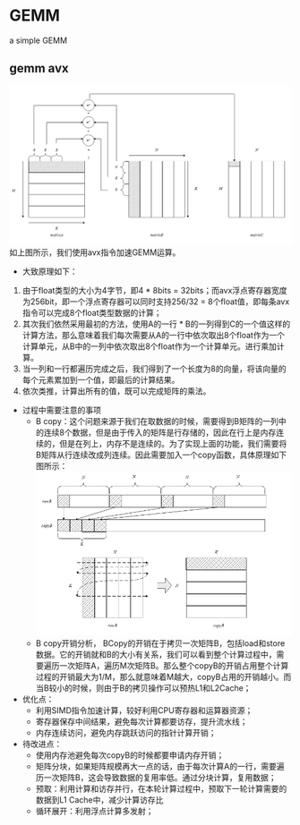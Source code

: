 # GEMM
a simple GEMM

## gemm avx
![avx](https://github.com/chenxuqiang/GEMM/blob/main/photo/gemm.PNG)
如上图所示，我们使用avx指令加速GEMM运算。
* 大致原理如下：
1. 由于float类型的大小为4字节，即4 * 8bits = 32bits；而avx浮点寄存器宽度为256bit，即一个浮点寄存器可以同时支持256/32 = 8个float值，即每条avx指令可以完成8个float类型数据的计算；
2. 其次我们依然采用最初的方法，使用A的一行 * B的一列得到C的一个值这样的计算方法，那么意味着我们每次需要从A的一行中依次取出8个float作为一个计算单元，从B中的一列中依次取出8个float作为一个计算单元。进行乘加计算。
3. 当一列和一行都遍历完成之后，我们得到了一个长度为8的向量，将该向量的每个元素累加到一个值，即最后的计算结果。
4. 依次类推，计算出所有的值，既可以完成矩阵的乘法。
* 过程中需要注意的事项
  * B copy：这个问题来源于我们在取数据的时候，需要得到B矩阵的一列中的连续8个数据，但是由于传入的矩阵是行存储的，因此在行上是内存连续的，但是在列上，内存不是连续的。为了实现上面的功能，我们需要将B矩阵从行连续改成列连续。因此需要加入一个copy函数，具体原理如下图所示：
  ![copyB](https://github.com/chenxuqiang/GEMM/blob/main/photo/copyB.PNG)
  * B copy开销分析， BCopy的开销在于拷贝一次矩阵B，包括load和store数据。它的开销就和B的大小有关系，我们可以看到整个计算过程中，需要遍历一次矩阵A，遍历M次矩阵B。那么整个copyB的开销占用整个计算过程的开销最大为1/M，那么就意味着M越大，copyB占用的开销越小。而当B较小的时候，则由于B的拷贝操作可以预热L1和L2Cache；
* 优化点：
  * 利用SIMD指令加速计算，较好利用CPU寄存器和运算器资源；
  * 寄存器保存中间结果，避免每次计算都要访存，提升流水线；
  * 内存连续访问，避免内存跳跃访问的指针计算开销；
* 待改进点：
  * 使用内存池避免每次copyB的时候都要申请内存开销；
  * 矩阵分块，如果矩阵规模再大一点的话，由于每次计算A的一行，需要遍历一次矩阵B，这会导致数据的复用率低。通过分块计算，复用数据；
  * 预取：利用计算和访存并行，在本轮计算过程中，预取下一轮计算需要的数据到L1 Cache中，减少计算访存比
  * 循环展开：利用浮点计算多发射；
